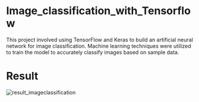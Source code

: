 # Image_classification_with_Tensorflow
This project involved using TensorFlow and Keras to build an artificial neural network for image classification. Machine learning techniques were utilized to train the model to accurately classify images based on sample data.

# Result
![result_imageclassification](https://github.com/ritikchaudhary0/Image_classification_with_Tensorflow/assets/59827576/19a1c913-6b09-439a-9b40-bfa511f5d645)
